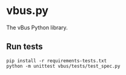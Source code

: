 # vbus.py

The vBus Python library.

## Run tests

    pip install -r requirements-tests.txt
    python -m unittest vbus/tests/test_spec.py